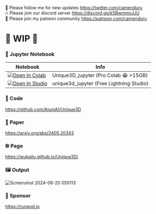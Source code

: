🐣 Please follow me for new updates https://twitter.com/camenduru <br />
🔥 Please join our discord server https://discord.gg/k5BwmmvJJU <br />
🥳 Please join my patreon community https://patreon.com/camenduru <br />

# 🚦 WIP 🚦

### 🍊 Jupyter Notebook

| Notebook | Info
| --- | --- |
[![Open In Colab](https://colab.research.google.com/assets/colab-badge.svg)](https://colab.research.google.com/github/camenduru/Unique3D-jupyter/blob/main/Unique3D_jupyter.ipynb) | Unique3D_jupyter (Pro Colab 😭 >15GB)
<a target="_blank" href="https://lightning.ai/camenduru/studios/unique3d-jupyter"> <img src="https://pl-bolts-doc-images.s3.us-east-2.amazonaws.com/app-2/studio-badge.svg" alt="Open In Studio"/></a> | unique3d_jupyter (Free Lightning Studio)

### 🧬 Code
https://github.com/AiuniAI/Unique3D

### 📄 Paper
https://arxiv.org/abs/2405.20343

### 🌐 Page
https://wukailu.github.io/Unique3D/

### 🖼 Output
![Screenshot 2024-06-20 050113](https://github.com/camenduru/Unique3D-jupyter/assets/54370274/845c3d60-2fbd-4c2b-8ebb-0d3d4f00159f)

### 🏢 Sponsor
https://runpod.io
